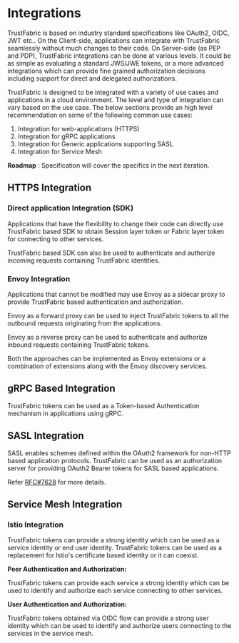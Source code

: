 # Integrations

TrustFabric is based on industry standard specifications like OAuth2, OIDC, JWT etc.. On the Client-side, applications can integrate with TrustFabric seamlessly without much changes to their code. On Server-side (as PEP and PDP), TrustFabric integrations can be done at various levels. It could be as simple as evaluating a standard JWS/JWE tokens, or a more advanced integrations which can provide fine grained authorization decisions including support for direct and delegated authorizations.

TrustFabric is designed to be integrated with a variety of use cases and applications in a cloud environment. The level and type of integration can vary based on the use case. The below sections provide an high level recommendation on some of the following common use cases:

1. Integration for web-applications (HTTPS)
2. Integration for gRPC applications
3. Integration for Generic applications supporting SASL
4. Integration for Service Mesh

**Roadmap** : Specification will cover the specifics in the next iteration.

## HTTPS Integration

### Direct application Integration (SDK)

Applications that have the flexibility to change their code can directly use TrustFabric based SDK to obtain Session layer token or Fabric layer token for connecting to other services. 

TrustFabric based SDK can also be used to authenticate and authorize incoming requests containing TrustFabric identities. 

### Envoy Integration

Applications that cannot be modified may use Envoy as a sidecar proxy to provide TrustFabric based authentication and authorization.

Envoy as a forward proxy can be used to inject TrustFabric tokens to all the outbound requests originating from the applications. 

Envoy as a reverse proxy can be used to authenticate and authorize inbound requests containing TrustFabric tokens.  

Both the approaches can be implemented as Envoy extensions or a combination of extensions along with the Envoy discovery services. 

## gRPC Based Integration

TrustFabric tokens can be used as a Token-based Authentication mechanism in applications using gRPC. 

## SASL Integration

SASL enables schemes defined within the OAuth2 framework for non-HTTP based application protocols. TrustFabric can be used as an authorization server for providing OAuth2 Bearer tokens for SASL based applications.  

Refer [RFC#7628](https://tools.ietf.org/html/rfc7628) for more details.

## Service Mesh Integration

### Istio Integration

TrustFabric tokens can provide a strong identity which can be used as a service identity or end user identity. TrustFabric tokens can be used as a replacement for Istio's certificate based identity or it can coexist.   

**Peer Authentication and Authorization:** 

TrustFabric tokens can provide each service a strong identity which can be used to identify and authorize each service connecting to other services. 

**User Authentication and Authorization:**

TrustFabric tokens obtained via OIDC flow can provide a strong user identity which can be used to identify and authorize users connecting to the services in the service mesh.


